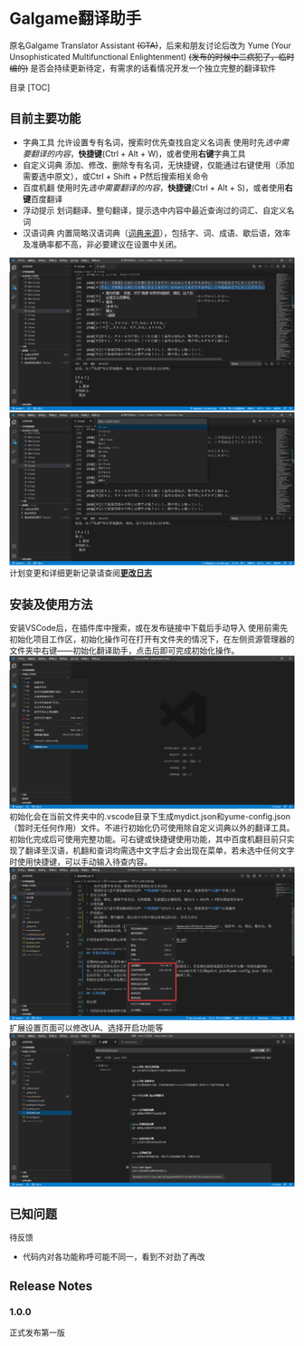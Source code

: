 # Galgame翻译助手

原名Galgame Translator Assistant ~~(GTA)~~，后来和朋友讨论后改为 Yume (Your Unsophisticated Multifunctional Enlightenment)
~~(发布的时候中二病犯了，临时编的)~~
是否会持续更新待定，有需求的话看情况开发一个独立完整的翻译软件

目录
[TOC]

## 目前主要功能

* 字典工具
    允许设置专有名词，搜索时优先查找自定义名词表
    使用时先*选中需要翻译的内容*，**快捷键**(Ctrl + Alt + W)，或者使用**右键**字典工具
* 自定义词典
    添加、修改、删除专有名词，无快捷键，仅能通过右键使用（添加需要选中原文），或Ctrl + Shift + P然后搜索相关命令
* 百度机翻
    使用时先*选中需要翻译的内容*，**快捷键**(Ctrl + Alt + S)，或者使用**右键**百度翻译
* 浮动提示
    划词翻译、整句翻译，提示选中内容中最近查询过的词汇、自定义名词
* 汉语词典
    内置简略汉语词典（[词典来源](https://github.com/pwxcoo/chinese-xinhua)），包括字、词、成语、歇后语，效率及准确率都不高，非必要建议在设置中关闭。

![演示1](pic/实用演示.png)
![演示2](pic/修改自定义词典.png)
计划变更和详细更新记录请查阅[**更改日志**](CHANGELOG.md)

## 安装及使用方法

安装VSCode后，在插件库中搜索，或在发布链接中下载后手动导入
使用前需先初始化项目工作区，初始化操作可在打开有文件夹的情况下，在左侧资源管理器的文件夹中右键——初始化翻译助手，点击后即可完成初始化操作。
![初始化操作演示](pic/初始化.png)
初始化会在当前文件夹中的.vscode目录下生成mydict.json和yume-config.json（暂时无任何作用）文件。不进行初始化仍可使用除自定义词典以外的翻译工具。
初始化完成后可使用完整功能。可右键或快捷键使用功能，其中百度机翻目前只实现了翻译至汉语，机翻和查词均需选中文字后才会出现在菜单，若未选中任何文字时使用快捷键，可以手动输入待查内容。
![功能使用演示](pic/右键.png)
扩展设置页面可以修改UA、选择开启功能等
![设置页面](pic/设置.png)

## 已知问题

待反馈

* 代码内对各功能称呼可能不同一，看到不对劲了再改

## Release Notes

### 1.0.0

正式发布第一版
